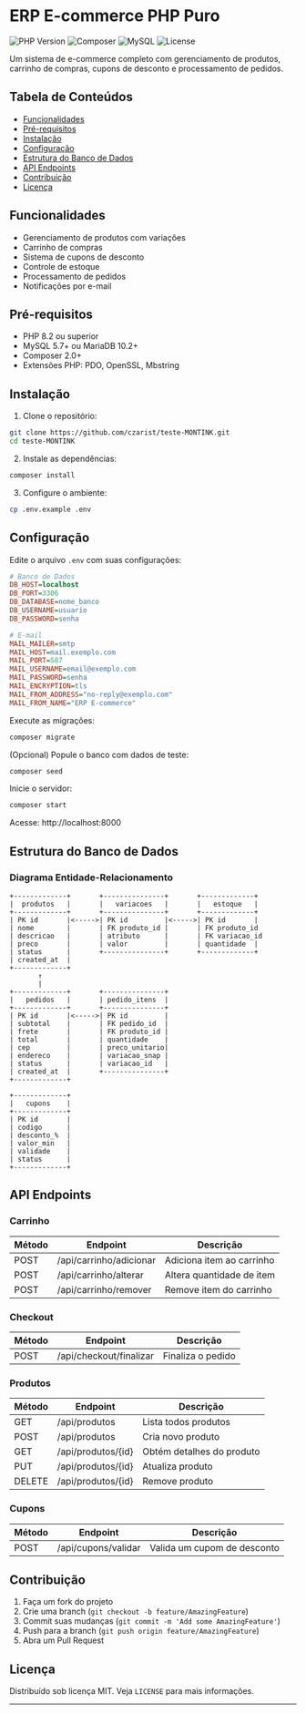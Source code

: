 # ERP E-commerce PHP Puro

![PHP Version](https://img.shields.io/badge/PHP-8.x-%23777BB4)
![Composer](https://img.shields.io/badge/Composer-2.x-orange?logo=composer)
![MySQL](https://img.shields.io/badge/MySQL-5.7%2B-blue?logo=mysql)
![License](https://img.shields.io/badge/License-MIT-blue)

Um sistema de e-commerce completo com gerenciamento de produtos, carrinho de compras, cupons de desconto e processamento de pedidos.

## Tabela de Conteúdos

- [Funcionalidades](#funcionalidades)
- [Pré-requisitos](#pré-requisitos)
- [Instalação](#instalação)
- [Configuração](#configuração)
- [Estrutura do Banco de Dados](#estrutura-do-banco-de-dados)
- [API Endpoints](#api-endpoints)
- [Contribuição](#contribuição)
- [Licença](#licença)

## Funcionalidades
 
- Gerenciamento de produtos com variações
- Carrinho de compras
- Sistema de cupons de desconto
- Controle de estoque
- Processamento de pedidos
- Notificações por e-mail

## Pré-requisitos

- PHP 8.2 ou superior
- MySQL 5.7+ ou MariaDB 10.2+
- Composer 2.0+
- Extensões PHP: PDO, OpenSSL, Mbstring

## Instalação

1. Clone o repositório:
```bash
git clone https://github.com/czarist/teste-MONTINK.git
cd teste-MONTINK
```

2. Instale as dependências:
```bash
composer install
```

3. Configure o ambiente:
```bash
cp .env.example .env
```

## Configuração

Edite o arquivo `.env` com suas configurações:

```ini
# Banco de Dados
DB_HOST=localhost
DB_PORT=3306
DB_DATABASE=nome_banco
DB_USERNAME=usuario
DB_PASSWORD=senha

# E-mail
MAIL_MAILER=smtp
MAIL_HOST=mail.exemplo.com
MAIL_PORT=587
MAIL_USERNAME=email@exemplo.com
MAIL_PASSWORD=senha
MAIL_ENCRYPTION=tls
MAIL_FROM_ADDRESS="no-reply@exemplo.com"
MAIL_FROM_NAME="ERP E-commerce"
```

Execute as migrações:
```bash
composer migrate
```

(Opcional) Popule o banco com dados de teste:
```bash
composer seed
```

Inicie o servidor:
```bash
composer start
```

Acesse: http://localhost:8000

## Estrutura do Banco de Dados

### Diagrama Entidade-Relacionamento

```
+-------------+       +---------------+       +-------------+
|  produtos   |       |   variacoes   |       |   estoque   |
+-------------+       +---------------+       +-------------+
| PK id       |<----->| PK id         |<----->| PK id       |
| nome        |       | FK produto_id |       | FK produto_id
| descricao   |       | atributo      |       | FK variacao_id
| preco       |       | valor         |       | quantidade  |
| status      |       +---------------+       +-------------+
| created_at  |
+-------------+
       ↑
       |
+-------------+       +---------------+
|   pedidos   |       | pedido_itens  |
+-------------+       +---------------+
| PK id       |<----->| PK id         |
| subtotal    |       | FK pedido_id  |
| frete       |       | FK produto_id |
| total       |       | quantidade    |
| cep         |       | preco_unitario|
| endereco    |       | variacao_snap |
| status      |       | variacao_id   |
| created_at  |       +---------------+
+-------------+

+-------------+
|   cupons    |
+-------------+
| PK id       |
| codigo      |
| desconto_%  |
| valor_min   |
| validade    |
| status      |
+-------------+
```

## API Endpoints

### Carrinho

| Método | Endpoint                  | Descrição                          |
|--------|---------------------------|------------------------------------|
| POST   | /api/carrinho/adicionar   | Adiciona item ao carrinho          |
| POST   | /api/carrinho/alterar     | Altera quantidade de item          |
| POST   | /api/carrinho/remover     | Remove item do carrinho            |

### Checkout

| Método | Endpoint                  | Descrição                          |
|--------|---------------------------|------------------------------------|
| POST   | /api/checkout/finalizar   | Finaliza o pedido                  |

### Produtos

| Método | Endpoint                          | Descrição                          |
|--------|-----------------------------------|------------------------------------|
| GET    | /api/produtos                     | Lista todos produtos               |
| POST   | /api/produtos                     | Cria novo produto                  |
| GET    | /api/produtos/{id}                | Obtém detalhes do produto          |
| PUT    | /api/produtos/{id}                | Atualiza produto                   |
| DELETE | /api/produtos/{id}                | Remove produto                     |

### Cupons

| Método | Endpoint                  | Descrição                          |
|--------|---------------------------|------------------------------------|
| POST   | /api/cupons/validar       | Valida um cupom de desconto        |

## Contribuição

1. Faça um fork do projeto
2. Crie uma branch (`git checkout -b feature/AmazingFeature`)
3. Commit suas mudanças (`git commit -m 'Add some AmazingFeature'`)
4. Push para a branch (`git push origin feature/AmazingFeature`)
5. Abra um Pull Request

## Licença

Distribuído sob licença MIT. Veja `LICENSE` para mais informações.

---

